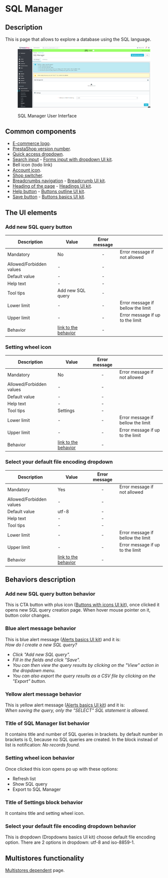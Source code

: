 # SQL Manager

## Description

This is page that allows to explore a database using the SQL language.

<figure><img src="../../../../../../../.gitbook/assets/image (27) (1).png" alt="SQL Manager User Interface"><figcaption><p>SQL Manager User Interface</p></figcaption></figure>

## Common components <a href="#common-components" id="common-components"></a>

* [E-commerce logo](../../../../../common-components/back-office-header/prestashop-logo.md).
* [PrestaShop version number](../../../../../common-components/prestashop-version-number.md).
* [Quick access dropdown](../../../../../common-components/quick-access-dropdown.md).
* [Search input](../../../../../common-components/search-input-field.md) - [Forms input with dropdown UI kit](https://build.prestashop-project.org/prestashop-ui-kit/?path=/story/forms--input-with-dropdown).
* Bell icon (todo link)
* [Account icon](../../../../../common-components/account-icon.md).
* [Shop switcher](../../../../../common-components/shop-switcher.md).
* [Breadcrumbs navigation](../../../../../common-components/breadcrumbs.md) - [Breadcrumb UI kit](https://build.prestashop.com/prestashop-ui-kit/?path=/story/breadcrumb--breadcrumb).
* [Heading of the page](../../../../../common-components/heading-of-the-page.md) - [Headings UI ](https://build.prestashop.com/prestashop-ui-kit/?path=/story/headings--headings)[kit](https://build.prestashop-project.org/prestashop-ui-kit/?path=/story/headings--headings).
* [Help button](../../../../../common-components/help-button.md) - [Buttons outline UI kit](https://build.prestashop-project.org/prestashop-ui-kit/?path=/story/buttons--outline).
* [Save button](../../../../../common-components/save-button.md) - [Buttons basics UI kit](https://build.prestashop-project.org/prestashop-ui-kit/?path=/story/buttons--basics).

## The UI elements

### Add new SQL query button

<table><thead><tr><th>Description</th><th>Value</th><th align="center">Error message</th><th data-hidden></th></tr></thead><tbody><tr><td>Mandatory</td><td>No</td><td align="center">-</td><td>Error message if not allowed</td></tr><tr><td>Allowed/Forbidden values</td><td>-</td><td align="center">-</td><td></td></tr><tr><td>Default value</td><td>-</td><td align="center">-</td><td></td></tr><tr><td>Help text</td><td>-</td><td align="center">-</td><td></td></tr><tr><td>Tool tips</td><td>Add new SQL query</td><td align="center">-</td><td></td></tr><tr><td>Lower limit</td><td>-</td><td align="center">-</td><td>Error message if bellow the limit</td></tr><tr><td>Upper limit</td><td>-</td><td align="center">-</td><td>Error message if up to the limit</td></tr><tr><td>Behavior</td><td><a href="./#add-new-sql-query-button-behavior">link to the behavior</a></td><td align="center">-</td><td></td></tr></tbody></table>

### Setting wheel icon

<table><thead><tr><th>Description</th><th>Value</th><th align="center">Error message</th><th data-hidden></th></tr></thead><tbody><tr><td>Mandatory</td><td>No</td><td align="center">-</td><td>Error message if not allowed</td></tr><tr><td>Allowed/Forbidden values</td><td>-</td><td align="center">-</td><td></td></tr><tr><td>Default value</td><td>-</td><td align="center">-</td><td></td></tr><tr><td>Help text</td><td>-</td><td align="center">-</td><td></td></tr><tr><td>Tool tips</td><td>Settings</td><td align="center">-</td><td></td></tr><tr><td>Lower limit</td><td>-</td><td align="center">-</td><td>Error message if bellow the limit</td></tr><tr><td>Upper limit</td><td>-</td><td align="center">-</td><td>Error message if up to the limit</td></tr><tr><td>Behavior</td><td><a href="./#setting-wheel-icon-behavior">link to the behavior</a></td><td align="center">-</td><td></td></tr></tbody></table>

### Select your default file encoding dropdown

<table><thead><tr><th>Description</th><th>Value</th><th align="center">Error message</th><th data-hidden></th></tr></thead><tbody><tr><td>Mandatory</td><td>Yes</td><td align="center">-</td><td>Error message if not allowed</td></tr><tr><td>Allowed/Forbidden values</td><td>-</td><td align="center">-</td><td></td></tr><tr><td>Default value</td><td>utf-8</td><td align="center">-</td><td></td></tr><tr><td>Help text</td><td>-</td><td align="center">-</td><td></td></tr><tr><td>Tool tips</td><td>-</td><td align="center">-</td><td></td></tr><tr><td>Lower limit</td><td>-</td><td align="center">-</td><td>Error message if bellow the limit</td></tr><tr><td>Upper limit</td><td>-</td><td align="center">-</td><td>Error message if up to the limit</td></tr><tr><td>Behavior</td><td><a href="./#select-your-default-file-encoding-dropdown-behavior">link to the behavior</a></td><td align="center">-</td><td></td></tr></tbody></table>

## Behaviors description

### Add new SQL query button behavior

This is CTA button with plus icon ([Buttons with icons UI kit](https://build.prestashop.com/prestashop-ui-kit/?path=/story/buttons--buttons-with-icons)), once clicked it opens new SQL query creation page. When hover mouse pointer on it, button color changes.

### Blue alert message behavior

This is blue alert message ([Alerts basics UI kit](https://build.prestashop-project.org/prestashop-ui-kit/?path=/story/alerts--basics)) and it is: \
_How do I create a new SQL query?_

* _Click "Add new SQL query"._
* _Fill in the fields and click "Save"._
* _You can then view the query results by clicking on the "View" action in the dropdown menu._
* _You can also export the query results as a CSV file by clicking on the "Export" button._

### Yellow alert message behavior

This is yellow alert message ([Alerts basics UI kit](https://build.prestashop-project.org/prestashop-ui-kit/?path=/story/alerts--basics)) and it is: \
_When saving the query, only the "SELECT" SQL statement is allowed._

### Title of SQL Manager list behavior

It contains title and number of SQL queries in brackets. by default number in brackets is 0, because no SQL queries are created. In the block instead of list is notification: _No records found._

### Setting wheel icon behavior

Once clicked this icon opens po up with these options:&#x20;

* Refresh list
* Show SQL query
* Export to SQL Manager

### Title of Settings block behavior

It contains title and setting wheel icon.

### Select your default file encoding dropdown behavior

This is dropdown (Dropdowns basics UI kit) choose default file encoding option. There are 2 options in dropdown: utf-8 and iso-8859-1.

## Multistores functionality

[Multistores dependent](../../../../../common-components/multistores-dependent.md) page.
